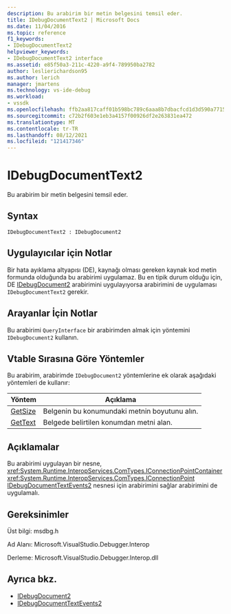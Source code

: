 ```yaml
---
description: Bu arabirim bir metin belgesini temsil eder.
title: IDebugDocumentText2 | Microsoft Docs
ms.date: 11/04/2016
ms.topic: reference
f1_keywords:
- IDebugDocumentText2
helpviewer_keywords:
- IDebugDocumentText2 interface
ms.assetid: e85f50a3-211c-4220-a9f4-789950ba2782
author: leslierichardson95
ms.author: lerich
manager: jmartens
ms.technology: vs-ide-debug
ms.workload:
- vssdk
ms.openlocfilehash: ffb2aa817caff01b598bc789c6aaa8b7dbacfcd1d3d590a7715f6be4e18d1121
ms.sourcegitcommit: c72b2f603e1eb3a4157f00926df2e263831ea472
ms.translationtype: MT
ms.contentlocale: tr-TR
ms.lasthandoff: 08/12/2021
ms.locfileid: "121417346"
---
```

# <a name="idebugdocumenttext2"></a>IDebugDocumentText2
Bu arabirim bir metin belgesini temsil eder.

## <a name="syntax"></a>Syntax

```
IDebugDocumentText2 : IDebugDocument2
```

## <a name="notes-for-implementers"></a>Uygulayıcılar için Notlar
 Bir hata ayıklama altyapısı (DE), kaynağı olması gereken kaynak kod metin formunda olduğunda bu arabirimi uygulamaz. Bu en tipik durum olduğu için, DE [IDebugDocument2](../../../extensibility/debugger/reference/idebugdocument2.md) arabirimini uygulayıyorsa arabirimini de uygulaması `IDebugDocumentText2` gerekir.

## <a name="notes-for-callers"></a>Arayanlar İçin Notlar
 Bu arabirimi `QueryInterface` bir arabirimden almak için yöntemini `IDebugDocument2` kullanın.

## <a name="methods-in-vtable-order"></a>Vtable Sırasına Göre Yöntemler
 Bu arabirim, arabirimde `IDebugDocument2` yöntemlerine ek olarak aşağıdaki yöntemleri de kullanır:

|Yöntem|Açıklama|
|------------|-----------------|
|[GetSize](../../../extensibility/debugger/reference/idebugdocumenttext2-getsize.md)|Belgenin bu konumundaki metnin boyutunu alın.|
|[GetText](../../../extensibility/debugger/reference/idebugdocumenttext2-gettext.md)|Belgede belirtilen konumdan metni alan.|

## <a name="remarks"></a>Açıklamalar
 Bu arabirimi uygulayan bir nesne, <xref:System.Runtime.InteropServices.ComTypes.IConnectionPointContainer> <xref:System.Runtime.InteropServices.ComTypes.IConnectionPoint> [IDebugDocumentTextEvents2](../../../extensibility/debugger/reference/idebugdocumenttextevents2.md) nesnesi için arabirimini sağlar arabirimini de uygulamalı.

## <a name="requirements"></a>Gereksinimler
 Üst bilgi: msdbg.h

 Ad Alanı: Microsoft.VisualStudio.Debugger.Interop

 Derleme: Microsoft.VisualStudio.Debugger.Interop.dll

## <a name="see-also"></a>Ayrıca bkz.
- [IDebugDocument2](../../../extensibility/debugger/reference/idebugdocument2.md)
- [IDebugDocumentTextEvents2](../../../extensibility/debugger/reference/idebugdocumenttextevents2.md)
